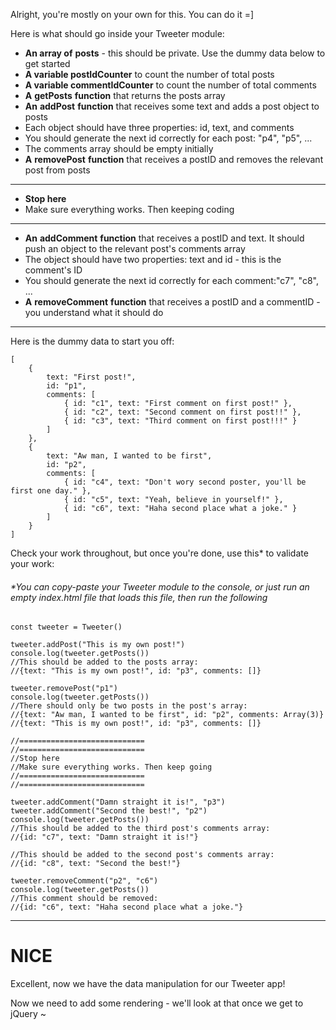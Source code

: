 
Alright, you're mostly on your own for this. You can do it =]

  

Here is what should go inside your Tweeter module:

  

-   **An array of** **posts** - this should be private. Use the dummy data below to get started
-   **A variable postIdCounter** to count the number of total posts
-   **A variable commentIdCounter** to count the number of total comments
-   **A** **getPosts** **function** that returns the posts array
-   **An** **addPost** **function** that receives some text and adds a post object to posts
-   Each object should have three properties: id, text, and comments
-   You should generate the next id correctly for each post: "p4", "p5", ...
-   The comments array should be empty initially
-   **A** **removePost** **function** that receives a postID and removes the relevant post from posts

----------

-   **Stop here**
-   Make sure everything works. Then keeping coding

----------

-   **An** **addComment** **function** that receives a postID and text. It should push an object to the relevant post's comments array
-   The object should have two properties: text and id - this is the comment's ID
-   You should generate the next id correctly for each comment:"c7", "c8", ...
-   **A** **removeComment** **function** that receives a postID and a commentID - you understand what it should do

  

  

----------

  

Here is the dummy data to start you off:

  
```
[
    {
        text: "First post!",
        id: "p1",
        comments: [
            { id: "c1", text: "First comment on first post!" },
            { id: "c2", text: "Second comment on first post!!" },
            { id: "c3", text: "Third comment on first post!!!" }
        ]
    },
    {
        text: "Aw man, I wanted to be first",
        id: "p2",
        comments: [
            { id: "c4", text: "Don't wory second poster, you'll be first one day." },
            { id: "c5", text: "Yeah, believe in yourself!" },
            { id: "c6", text: "Haha second place what a joke." }
        ]
    }
]
```

Check your work throughout, but once you're done, use this* to validate your work:

###### *You can copy-paste your Tweeter module to the console, or just run an empty index.html file that loads this file, then run the following

  
```
const tweeter = Tweeter()

tweeter.addPost("This is my own post!")
console.log(tweeter.getPosts())
//This should be added to the posts array:
//{text: "This is my own post!", id: "p3", comments: []}

tweeter.removePost("p1")
console.log(tweeter.getPosts())
//There should only be two posts in the post's array:
//{text: "Aw man, I wanted to be first", id: "p2", comments: Array(3)}
//{text: "This is my own post!", id: "p3", comments: []}

//============================
//============================
//Stop here
//Make sure everything works. Then keep going
//============================
//============================

tweeter.addComment("Damn straight it is!", "p3")
tweeter.addComment("Second the best!", "p2")
console.log(tweeter.getPosts())
//This should be added to the third post's comments array:
//{id: "c7", text: "Damn straight it is!"}

//This should be added to the second post's comments array:
//{id: "c8", text: "Second the best!"}

tweeter.removeComment("p2", "c6")
console.log(tweeter.getPosts())
//This comment should be removed:
//{id: "c6", text: "Haha second place what a joke."}
```
  

----------

# **NICE**

Excellent, now we have the data manipulation for our Tweeter app!

Now we need to add some rendering - we'll look at that once we get to jQuery ~